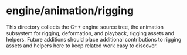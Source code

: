 # engine/animation/rigging

This directory collects the C++ engine source tree, the animation subsystem for rigging, deformation, and playback, rigging assets and helpers.
Future additions should place additional contributions to rigging assets and helpers here to keep related work easy to discover.
